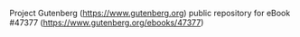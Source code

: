 Project Gutenberg (https://www.gutenberg.org) public repository for eBook #47377 (https://www.gutenberg.org/ebooks/47377)
